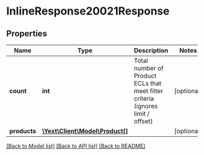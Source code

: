 # InlineResponse20021Response

## Properties
Name | Type | Description | Notes
------------ | ------------- | ------------- | -------------
**count** | **int** | Total number of Product ECLs that meet filter criteria (ignores limit / offset) | [optional] 
**products** | [**\Yext\Client\Model\Product[]**](Product.md) |  | [optional] 

[[Back to Model list]](../README.md#documentation-for-models) [[Back to API list]](../README.md#documentation-for-api-endpoints) [[Back to README]](../README.md)


